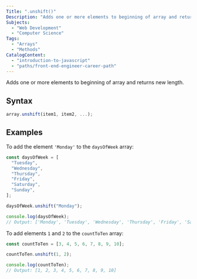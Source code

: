 ```yaml
---
Title: ".unshift()"
Description: "Adds one or more elements to beginning of array and returns new length."
Subjects:
  - "Web Development"
  - "Computer Science"
Tags:
  - "Arrays"
  - "Methods"
CatalogContent:
  - "introduction-to-javascript"
  - "paths/front-end-engineer-career-path"
---
```


Adds one or more elements to beginning of array and returns new length.

## Syntax

```js
array.unshift(item1, item2, ...);
```

## Examples

To add the element `'Monday'` to the `daysOfWeek` array:

```js
const daysOfWeek = [
  "Tuesday",
  "Wednesday",
  "Thursday",
  "Friday",
  "Saturday",
  "Sunday",
];

daysOfWeek.unshift("Monday");

console.log(daysOfWeek);
// Output: ['Monday', 'Tuesday', 'Wednesday', 'Thursday', 'Friday', 'Saturday', 'Sunday']
```

To add elements `1` and `2` to the `countToTen` array:

```js
const countToTen = [3, 4, 5, 6, 7, 8, 9, 10];

countToTen.unshift(1, 2);

console.log(countToTen);
// Output: [1, 2, 3, 4, 5, 6, 7, 8, 9, 10]
```
